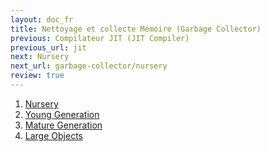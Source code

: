 ```yaml
---
layout: doc_fr
title: Nettoyage et collecte Mémoire (Garbage Collector)
previous: Compilateur JIT (JIT Compiler)
previous_url: jit
next: Nursery
next_url: garbage-collector/nursery
review: true
---
```


1. [Nursery](/doc/fr/garbage-collector/nursery/)
1. [Young Generation](/doc/fr/garbage-collector/young-generation/)
1. [Mature Generation](/doc/fr/garbage-collector/mature-generation/)
1. [Large Objects](/doc/fr/garbage-collector/large-objects/)
